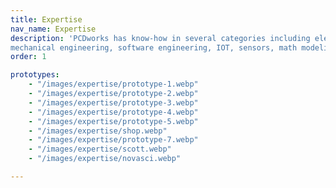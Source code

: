 ```yaml
---
title: Expertise
nav_name: Expertise
description: 'PCDworks has know-how in several categories including electrical engineering,
mechanical engineering, software engineering, IOT, sensors, math modeling, and prototyping'
order: 1

prototypes:
    - "/images/expertise/prototype-1.webp"
    - "/images/expertise/prototype-2.webp"
    - "/images/expertise/prototype-3.webp"
    - "/images/expertise/prototype-4.webp"
    - "/images/expertise/prototype-5.webp"
    - "/images/expertise/shop.webp"
    - "/images/expertise/prototype-7.webp"
    - "/images/expertise/scott.webp"
    - "/images/expertise/novasci.webp"

---
```


<text-image image="/images/expertise/group-2022.webp" trim>
<template v-slot:primary>

## Yeah, we've
# Got know-how
<br/>

Truly breakthrough product development
requires high quality engineering capabilities and
services. As a knowledge-based company, we
use a stage-gate approach that involves constant
testing, refinement, and communication.

At PCDworks, we have the team, technology, and
tenacity to take on even the most impossible
engineering challenges.


</template>
</text-image>

<text-image order="it" image="/images/expertise/expertise-2.webp" trim>
<template v-slot:primary>

## Electrical Engineering
<br/>

Because many of our solutions require
electro-mechanical subsystems, we maintain strong
electrical engineering capabilities across a range of
disciplines including firmware design, software design,
RF communication, and analog communication
systems. Our capabilities include:

  * Electronic design and simulation
  * Embedded software development
  * PCB design and rapid prototyping
  * Sensor design, mote design, and programming
  * Wireless communication systems design
  * Intelligent wireless ad hoc networks
  * Positioning systems design
  * Power consumption optimization
  * RF, Microwave
  * Control system design

</template>
</text-image order="it">

<text-image image="/images/expertise/expertise-3.webp" trim>
<template v-slot:primary>

## Mechanical Engineering
<br/>

With extensive engineering capabilities, we provide a
full range of services, including 3D CAD layouts,
electronic circuit design, analytical modeling, and
multi-physics simulation. Our mechanical engineering
team is dedicated to quickly producing strong designs
and performing engineering calculations to verify your
concept’s validity. Capabilities include:

  * Analytical Modeling
  * Solid Modeling
  * Multi-physics FEA (Heat transfer, stress/strain, vibration and fatigue, CFD)
  * Design for Manufacturing
  * Computational Fluid Dynamic Modeling

<br/>
<v-row>
<v-col>

Our engineers are experts at all the standard mechanical engineering disciplines:
  * Mechanics
  * Kinematics
  * Structural Analysis
  * Mechatronics
  * Thermal and Fluid Dynamics
  * Material Science

<br/>
</v-col>
<v-col>

In addition, we have local outsider consultants and have worked in:
  * Vibration
  * Acoustics
  * Surface Treatments
  * Tribology
  * Electrohydraulics

<br/>
</v-col>
</v-row>

</template>
</text-image>

<text-image order="it" image="/images/expertise/expertise-4.webp" trim>
<template v-slot:primary>

## Mathematical Modeling
<br/>

Mathematical modeling is a valuable tool to use when
tackling problems that have plagued industries for
years. It's especially beneficial for complex and
high-risk New Product Development projects. After all,
what we learn from mathematical simulations enables
us to mitigate as much risk as possible before the
design and building process even begins. Our
capabilities include:

* COMSOL Multiphysics Modules
* AC/DC Module
* Heat Transfer Module
* Structural Mechanics Module
* CFD Module
* Mixer Module
* Optimization Library
* Material Library

</template>
</text-image order="it">

<text-image image="/images/expertise/expertise-5.webp" trim>
<template v-slot:primary>

## Sensors and IoT
<br/>

In our state-of-the-art research and development
lab, it's possible to design, prototype, and evaluate
concepts that enable devices and machines to
communicate over the internet. We have the
engineering and technological know-how to design
sensors, gather and clean data, and develop the
communication layers and user interface to create
an loT product from scratch.

</template>
</text-image>

<text-image order="it" image="/images/expertise/dashboard.webp" trim>
<template v-slot:primary>

## Software Engineering
<br/>

Our engineers can handle any type of problem from small time-sensitive embedded software to high demand full-stack web applications. We can also provide cross-platform desktop applications for Linux, macOS, Windows as well as mobile applications for Android and iOS.

We've developed embedded systems on several platforms from a wide variety of companies including:
  * Nordic Semiconductor
  * Texas Instruments
  * NXP
  * STMicroelectronics
  * Raspberry Pi
\
Our web applications designed to be capable of high scalability, easy deployment, and maintainability. *Some* of the technologies used are: 
  * Vue.js
  * React / Fulcro
  * Clojure / ClojureScript
  * Ruby on Rails
  * PostgreSQL / SQL Server
  * Cassandra
  * Docker

</template>
</text-image order="it">

<text-image :images="prototypes" trim>
<template v-slot:primary>

## Prototyping and Testing
<br/>

PCDworks has full prototyping capability, from electronic circuits to heavy metal.
Also full prototype test lab with complete National Instruments setup

* Automatice Pick and Place machine with reflow oven
* Voltera circuit printer
* Complete machine shop
* 4 axis CNC mill and manual mill
* CNC and manual lathes
* Welding: TIG, MIG, Oxy-Acetylene, and Stick
* Plasma cutting
* Metal casting: sand and investment
* Complete wood shop
* CNC router


</template>
</text-image>
